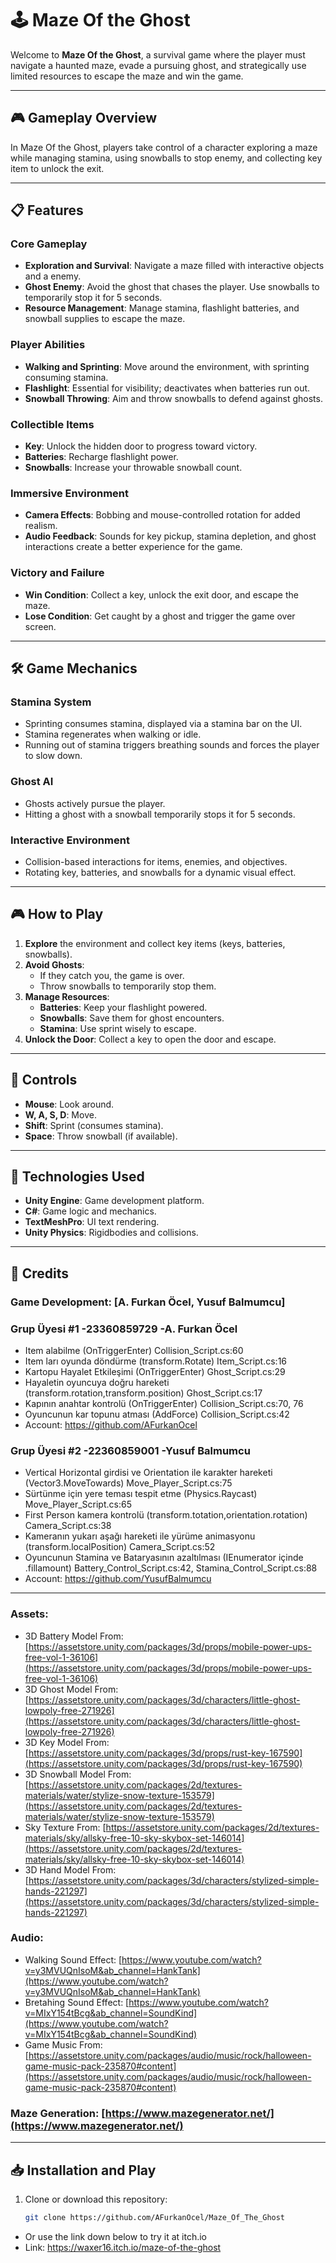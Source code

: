 # 🕹️ Maze Of the Ghost

Welcome to **Maze Of the Ghost**, a survival game where the player must navigate a haunted maze, evade a pursuing ghost, and strategically use limited resources to escape the maze and win the game.

---

## 🎮 Gameplay Overview

In Maze Of the Ghost, players take control of a character exploring a maze while managing stamina, using snowballs to stop enemy, and collecting key item to unlock the exit.

---

## 📋 Features

### Core Gameplay
- **Exploration and Survival**: Navigate a maze filled with interactive objects and a enemy.
- **Ghost Enemy**: Avoid the ghost that chases the player. Use snowballs to temporarily stop it for 5 seconds.
- **Resource Management**: Manage stamina, flashlight batteries, and snowball supplies to escape the maze.

### Player Abilities
- **Walking and Sprinting**: Move around the environment, with sprinting consuming stamina.
- **Flashlight**: Essential for visibility; deactivates when batteries run out.
- **Snowball Throwing**: Aim and throw snowballs to defend against ghosts.

### Collectible Items
- **Key**: Unlock the hidden door to progress toward victory.
- **Batteries**: Recharge flashlight power.
- **Snowballs**: Increase your throwable snowball count.

### Immersive Environment
- **Camera Effects**: Bobbing and mouse-controlled rotation for added realism.
- **Audio Feedback**: Sounds for key pickup, stamina depletion, and ghost interactions create a better experience for the game.

### Victory and Failure
- **Win Condition**: Collect a key, unlock the exit door, and escape the maze.
- **Lose Condition**: Get caught by a ghost and trigger the game over screen.

---

## 🛠️ Game Mechanics

### Stamina System
- Sprinting consumes stamina, displayed via a stamina bar on the UI.
- Stamina regenerates when walking or idle.
- Running out of stamina triggers breathing sounds and forces the player to slow down.

### Ghost AI
- Ghosts actively pursue the player.
- Hitting a ghost with a snowball temporarily stops it for 5 seconds.

### Interactive Environment
- Collision-based interactions for items, enemies, and objectives.
- Rotating key, batteries, and snowballs for a dynamic visual effect.

---

## 🎮 How to Play

1. **Explore** the environment and collect key items (keys, batteries, snowballs).
2. **Avoid Ghosts**:
   - If they catch you, the game is over.
   - Throw snowballs to temporarily stop them.
3. **Manage Resources**:
   - **Batteries**: Keep your flashlight powered.
   - **Snowballs**: Save them for ghost encounters.
   - **Stamina**: Use sprint wisely to escape.
4. **Unlock the Door**: Collect a key to open the door and escape.

---

## 🧩 Controls

- **Mouse**: Look around.
- **W, A, S, D**: Move.
- **Shift**: Sprint (consumes stamina).
- **Space**: Throw snowball (if available).

---

## 🔧 Technologies Used

- **Unity Engine**: Game development platform.
- **C#**: Game logic and mechanics.
- **TextMeshPro**: UI text rendering.
- **Unity Physics**: Rigidbodies and collisions.

---

## 📜 Credits

### **Game Development**: [A. Furkan Öcel, Yusuf Balmumcu]
### Grup Üyesi #1 -23360859729 -A. Furkan Öcel
- Item alabilme (OnTriggerEnter) Collision_Script.cs:60
- Item ları oyunda döndürme (transform.Rotate) Item_Script.cs:16
- Kartopu Hayalet Etkileşimi (OnTriggerEnter) Ghost_Script.cs:29
- Hayaletin oyuncuya doğru hareketi (transform.rotation,transform.position) Ghost_Script.cs:17
- Kapının anahtar kontrolü (OnTriggerEnter) Collision_Script.cs:70, 76
- Oyuncunun kar topunu atması (AddForce) Collision_Script.cs:42
- Account: https://github.com/AFurkanOcel
### Grup Üyesi #2 -22360859001 -Yusuf Balmumcu
- Vertical Horizontal girdisi ve Orientation ile karakter hareketi (Vector3.MoveTowards) Move_Player_Script.cs:75
- Sürtünme için yere teması tespit etme (Physics.Raycast) Move_Player_Script.cs:65
- First Person kamera kontrolü (transform.totation,orientation.rotation) Camera_Script.cs:38
- Kameranın yukarı aşağı hareketi ile yürüme animasyonu (transform.localPosition) Camera_Script.cs:52
- Oyuncunun Stamina ve Bataryasının azaltılması (IEnumerator içinde .fillamount) Battery_Control_Script.cs:42, Stamina_Control_Script.cs:88
- Account: https://github.com/YusufBalmumcu
---
### **Assets**:
- 3D Battery Model From: [https://assetstore.unity.com/packages/3d/props/mobile-power-ups-free-vol-1-36106](https://assetstore.unity.com/packages/3d/props/mobile-power-ups-free-vol-1-36106)
- 3D Ghost Model From: [https://assetstore.unity.com/packages/3d/characters/little-ghost-lowpoly-free-271926](https://assetstore.unity.com/packages/3d/characters/little-ghost-lowpoly-free-271926)
- 3D Key Model From: [https://assetstore.unity.com/packages/3d/props/rust-key-167590](https://assetstore.unity.com/packages/3d/props/rust-key-167590)
- 3D Snowball Model From: [https://assetstore.unity.com/packages/2d/textures-materials/water/stylize-snow-texture-153579](https://assetstore.unity.com/packages/2d/textures-materials/water/stylize-snow-texture-153579)
- Sky Texture From: [https://assetstore.unity.com/packages/2d/textures-materials/sky/allsky-free-10-sky-skybox-set-146014](https://assetstore.unity.com/packages/2d/textures-materials/sky/allsky-free-10-sky-skybox-set-146014)
- 3D Hand Model From: [https://assetstore.unity.com/packages/3d/characters/stylized-simple-hands-221297](https://assetstore.unity.com/packages/3d/characters/stylized-simple-hands-221297)
  
### **Audio**: 
- Walking Sound Effect: [https://www.youtube.com/watch?v=y3MVUQnIsoM&ab_channel=HankTank](https://www.youtube.com/watch?v=y3MVUQnIsoM&ab_channel=HankTank)
- Bretahing Sound Effect: [https://www.youtube.com/watch?v=MIxY154tBcg&ab_channel=SoundKind](https://www.youtube.com/watch?v=MIxY154tBcg&ab_channel=SoundKind)
- Game Music From: [https://assetstore.unity.com/packages/audio/music/rock/halloween-game-music-pack-235870#content](https://assetstore.unity.com/packages/audio/music/rock/halloween-game-music-pack-235870#content)

### **Maze Generation**: [https://www.mazegenerator.net/](https://www.mazegenerator.net/)


---

## 📥 Installation and Play

1. Clone or download this repository:
   ```bash
   git clone https://github.com/AFurkanOcel/Maze_Of_The_Ghost

  - Or use the link down below to try it at itch.io
  - Link: https://waxer16.itch.io/maze-of-the-ghost

